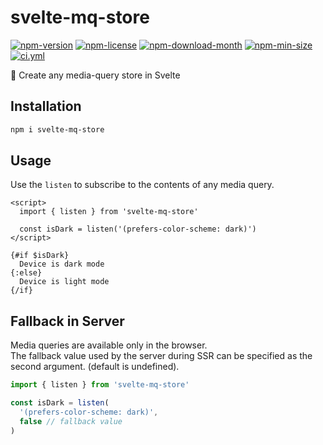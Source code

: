 <!----- BEGIN GHOST DOCS HEADER ----->

# svelte-mq-store

<!----- BEGIN GHOST DOCS BADGES -----><a href="https://npmjs.com/package/svelte-mq-store"><img src="https://img.shields.io/npm/v/svelte-mq-store" alt="npm-version" /></a> <a href="https://npmjs.com/package/svelte-mq-store"><img src="https://img.shields.io/npm/l/svelte-mq-store" alt="npm-license" /></a> <a href="https://npmjs.com/package/svelte-mq-store"><img src="https://img.shields.io/npm/dm/svelte-mq-store" alt="npm-download-month" /></a> <a href="https://npmjs.com/package/svelte-mq-store"><img src="https://img.shields.io/bundlephobia/min/svelte-mq-store" alt="npm-min-size" /></a> <a href="https://github.com/jill64/svelte-mq-store/actions/workflows/ci.yml"><img src="https://github.com/jill64/svelte-mq-store/actions/workflows/ci.yml/badge.svg" alt="ci.yml" /></a><!----- END GHOST DOCS BADGES ----->

📱 Create any media-query store in Svelte

<!----- END GHOST DOCS HEADER ----->

## Installation

```sh
npm i svelte-mq-store
```

## Usage

Use the `listen` to subscribe to the contents of any media query.

```svelte
<script>
  import { listen } from 'svelte-mq-store'

  const isDark = listen('(prefers-color-scheme: dark)')
</script>

{#if $isDark}
  Device is dark mode
{:else}
  Device is light mode
{/if}
```

## Fallback in Server

Media queries are available only in the browser.  
The fallback value used by the server during SSR can be specified as the second argument. (default is undefined).

```js
import { listen } from 'svelte-mq-store'

const isDark = listen(
  '(prefers-color-scheme: dark)',
  false // fallback value
)
```
